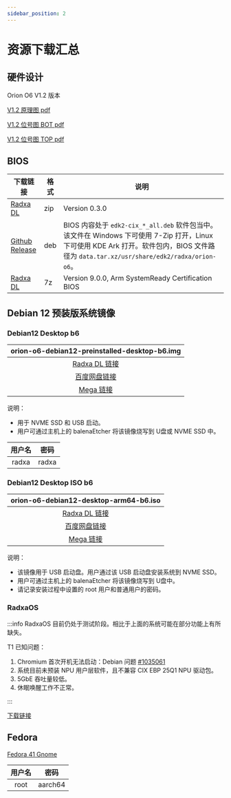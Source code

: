 ```yaml
---
sidebar_position: 2
---
```


# 资源下载汇总

## 硬件设计

Orion O6 V1.2 版本

[V1.2 原理图 pdf](https://dl.radxa.com/orion/o6/hw/radxa_orion_o6_v1.20_schematic.pdf)

[V1.2 位号图 BOT pdf](https://dl.radxa.com/orion/o6/hw/radxa_orion_o6_v1.20_Components_Placement_map_bot.pdf)

[V1.2 位号图 TOP pdf](https://dl.radxa.com/orion/o6/hw/radxa_orion_o6_v1.20_Components_Placement_map_top.pdf)

## BIOS

| 下载链接                                                                                  | 格式 | 说明                                                                                                                                                                                      |
| ----------------------------------------------------------------------------------------- | ---- | ----------------------------------------------------------------------------------------------------------------------------------------------------------------------------------------- |
| [Radxa DL](https://dl.radxa.com/orion/o6/images/bios/orion-o6-bios-0.3.0-1.zip)           | zip  | Version 0.3.0                                                                                                                                                                             |
| [Github Release](https://github.com/radxa-pkg/edk2-cix/releases/latest)                   | deb  | BIOS 内容处于 `edk2-cix_*_all.deb` 软件包当中。该文件在 Windows 下可使用 7-Zip 打开，Linux 下可使用 KDE Ark 打开。软件包内，BIOS 文件路径为 `data.tar.xz/usr/share/edk2/radxa/orion-o6`。 |
| [Radxa DL](https://dl.radxa.com/orion/o6/images/bios/SystemReady/latest/orion-o6-bios.7z) | 7z   | Version 9.0.0, Arm SystemReady Certification BIOS                                                                                                                                         |

## Debian 12 预装版系统镜像

### Debian12 Desktop b6

|                                 orion-o6-debian12-preinstalled-desktop-b6.img                                 |
| :-----------------------------------------------------------------------------------------------------------: |
| [Radxa DL 链接](https://dl.radxa.com/orion/o6/images/debian/orion-o6-debian12-preinstalled-desktop-b6.img.gz) |
|                   [百度网盘链接](https://pan.baidu.com/s/1BKqR3Q67c580ZgjnllL7Ow?pwd=w2ex)                    |
|            [Mega 链接](https://mega.nz/file/x34WzQQC#UOyVPHcdMMYdSdYUsYQb2K-fWE8Zsa13QbTiLVvkIJ4)             |

说明：

- 用于 NVME SSD 和 USB 启动。
- 用户可通过主机上的 balenaEtcher 将该镜像烧写到 U盘或 NVME SSD 中。

| 用户名 | 密码  |
| :----: | :---: |
| radxa  | radxa |

### Debian12 Desktop ISO b6

|                                 orion-o6-debian12-desktop-arm64-b6.iso                                 |
| :----------------------------------------------------------------------------------------------------: |
| [Radxa DL 链接](https://dl.radxa.com/orion/o6/images/debian/orion-o6-debian12-desktop-arm64-b6.iso.gz) |
|                [百度网盘链接](https://pan.baidu.com/s/1WSrdcqFUXlkkAsvbQtVh6A?pwd=nnyi)                |
|         [Mega 链接](https://mega.nz/file/kyoHkRRT#86E73AN0-bGb01mkC-U30hPBhZMabJa7Dbgcf5U2a5w)         |

说明：

- 该镜像用于 USB 启动盘。用户通过该 USB 启动盘安装系统到 NVME SSD。
- 用户可通过主机上的 balenaEtcher 将该镜像烧写到 U盘中。
- 请记录安装过程中设置的 root 用户和普通用户的密码。

### RadxaOS

:::info
RadxaOS 目前仍处于测试阶段。相比于上面的系统可能在部分功能上有所缺失。

T1 已知问题：

1. Chromium 首次开机无法启动：Debian 问题 [#1035061](https://bugs-devel.debian.org/cgi-bin/bugreport.cgi?bug=1035061)
2. 系统目前未预装 NPU 用户层软件，且不兼容 CIX EBP 25Q1 NPU 驱动包。
3. 5GbE 吞吐量较低。
4. 休眠唤醒工作不正常。

:::

[下载链接](https://github.com/radxa-build/orion-o6/releases/download/rsdk-t1/orion-o6_bookworm_gnome_t1.output.img.xz)

## Fedora

[Fedora 41 Gnome](https://openkoji.iscas.ac.cn/pub/dist-repos/dl/Radxa/Orion-O6/images/fedora-disk-gnome-workstation_radxa_orion-o6_202501041239.raw.gz)

| 用户名 |  密码   |
| :----: | :-----: |
|  root  | aarch64 |
